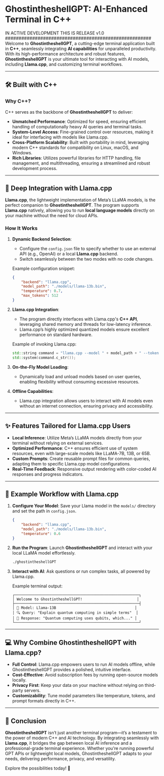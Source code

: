 # GhostintheshellGPT: AI-Enhanced Terminal in C++
IN ACTIVE DEVELOPMENT THIS IS RELEASE v1.0
######################################################
Welcome to **GhostintheshellGPT**, a cutting-edge terminal application built in **C++**, seamlessly integrating **AI capabilities** for unparalleled productivity. With its high-performance architecture and robust features, **GhostintheshellGPT** is your ultimate tool for interacting with AI models, including **Llama.cpp**, and customizing terminal workflows.

---

## 🛠️ Built with C++

### Why C++?
C++ serves as the backbone of **GhostintheshellGPT** to deliver:
- **Unmatched Performance**: Optimized for speed, ensuring efficient handling of computationally heavy AI queries and terminal tasks.
- **System-Level Access**: Fine-grained control over resources, making it ideal for interfacing with models like Llama.cpp.
- **Cross-Platform Scalability**: Built with portability in mind, leveraging modern C++ standards for compatibility on Linux, macOS, and Windows.
- **Rich Libraries**: Utilizes powerful libraries for HTTP handling, file management, and multithreading, ensuring a streamlined and robust development process.

---

## 🤖 Deep Integration with Llama.cpp

**Llama.cpp**, the lightweight implementation of Meta’s LLaMA models, is the perfect companion to **GhostintheshellGPT**. The program supports **Llama.cpp** natively, allowing you to run **local language models** directly on your machine without the need for cloud APIs.

### How It Works
1. **Dynamic Backend Selection**:
   - Configure the `config.json` file to specify whether to use an external API (e.g., OpenAI) or a local **Llama.cpp** backend.
   - Switch seamlessly between the two modes with no code changes.

   Example configuration snippet:
   ```json
   {
       "backend": "llama.cpp",
       "model_path": "./models/llama-13b.bin",
       "temperature": 0.7,
       "max_tokens": 512
   }
   ```

2. **Llama.cpp Integration**:
   - The program directly interfaces with Llama.cpp's **C++ API**, leveraging shared memory and threads for low-latency inference.
   - Llama.cpp’s highly optimized quantized models ensure excellent performance on standard hardware.

   Example of invoking Llama.cpp:
   ```cpp
   std::string command = "llama.cpp --model " + model_path + " --tokens " + std::to_string(max_tokens);
   std::system(command.c_str());
   ```

3. **On-the-Fly Model Loading**:
   - Dynamically load and unload models based on user queries, enabling flexibility without consuming excessive resources.

4. **Offline Capabilities**:
   - Llama.cpp integration allows users to interact with AI models even without an internet connection, ensuring privacy and accessibility.

---

## ✨ Features Tailored for Llama.cpp Users

- **Local Inference**: Utilize Meta’s LLaMA models directly from your terminal without relying on external services.
- **Optimized Performance**: C++ ensures efficient use of system resources, even with large-scale models like LLaMA-7B, 13B, or 65B.
- **Custom Prompts**: Create reusable prompt files for common queries, adapting them to specific Llama.cpp model configurations.
- **Real-Time Feedback**: Responsive output rendering with color-coded AI responses and progress indicators.

---

## 📂 Example Workflow with Llama.cpp

1. **Configure Your Model**:
   Save your Llama model in the `models/` directory and set the path in `config.json`.

   ```json
   {
       "backend": "llama.cpp",
       "model_path": "./models/llama-13b.bin",
       "temperature": 0.6
   }
   ```

2. **Run the Program**:
   Launch **GhostintheshellGPT** and interact with your local LLaMA model effortlessly.

   ```bash
   ./ghostintheshellGPT
   ```

3. **Interact with AI**:
   Ask questions or run complex tasks, all powered by Llama.cpp.

   Example terminal output:
   ```plaintext
   ┌─────────────────────────────────────────────────────────┐
   │ Welcome to GhostintheshellGPT!                         │
   ├─────────────────────────────────────────────────────────┤
   │ 🤖 Model: Llama-13B                                    │
   │ 🔍 Query: "Explain quantum computing in simple terms"  │
   │ 💬 Response: "Quantum computing uses qubits, which..." │
   └─────────────────────────────────────────────────────────┘
   ```

---

## 💻 Why Combine GhostintheshellGPT with Llama.cpp?

- **Full Control**: Llama.cpp empowers users to run AI models offline, while GhostintheshellGPT provides a polished, intuitive interface.
- **Cost-Effective**: Avoid subscription fees by running open-source models locally.
- **Privacy First**: Keep your data on your machine without relying on third-party servers.
- **Customizability**: Tune model parameters like temperature, tokens, and prompt formats directly in C++.

---

## 📜 Conclusion

**GhostintheshellGPT** isn’t just another terminal program—it’s a testament to the power of modern C++ and AI technology. By integrating seamlessly with **Llama.cpp**, it bridges the gap between local AI inference and a professional-grade terminal experience. Whether you're running powerful GPT APIs or lightweight local models, GhostintheshellGPT adapts to your needs, delivering performance, privacy, and versatility.

Explore the possibilities today! 🎯
